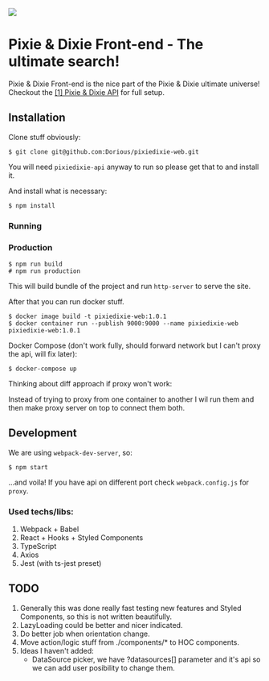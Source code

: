 ![](https://user-images.githubusercontent.com/2143349/72977784-7fd1b680-3dd5-11ea-917a-3bfe7660f590.png)

# Pixie & Dixie Front-end - The ultimate search!
Pixie & Dixie Front-end is the nice part of the Pixie & Dixie ultimate universe!<br>
Checkout the [[1] Pixie & Dixie API][#api] for full setup.

## Installation
Clone stuff obviously:

    $ git clone git@github.com:Dorious/pixiedixie-web.git
You will need `pixiedixie-api` anyway to run so please get that to and install it.
	
And install what is necessary:

	$ npm install
    
### Running

### Production

	$ npm run build
	# npm run production
This will build bundle of the project and run `http-server` to serve the site.

After that you can run docker stuff.
	
	$ docker image build -t pixiedixie-web:1.0.1 
	$ docker container run --publish 9000:9000 --name pixiedixie-web pixiedixie-web:1.0.1

Docker Compose (don't work fully, should forward network but I can't proxy the api, will fix later):

	$ docker-compose up
Thinking about diff approach if proxy won't work:

Instead of trying to proxy from one container to another I wil run them and then make proxy server on top to connect them both.

## Development
We are using `webpack-dev-server`, so:

	$ npm start
...and voila! If you have api on different port check `webpack.config.js` for `proxy`.

### Used techs/libs:
1. Webpack + Babel
2. React + Hooks + Styled Components
2. TypeScript
4. Axios
5. Jest (with ts-jest preset)

## TODO
1. Generally this was done really fast testing new features and Styled Components, so this is not written beautifully.
2. LazyLoading could be better and nicer indicated.
3. Do better job when orientation change.
4. Move action/logic stuff from ./components/* to HOC components.
5. Ideas I haven't added:
	* DataSource picker, we have ?datasources[] parameter and it's api so we can add user posibility to change them.

[#api]: https://github.com/Dorious/pixiedixie-api "API"
[#apidoc]: http://localhost:8001/api/v1 "API generated documentation"